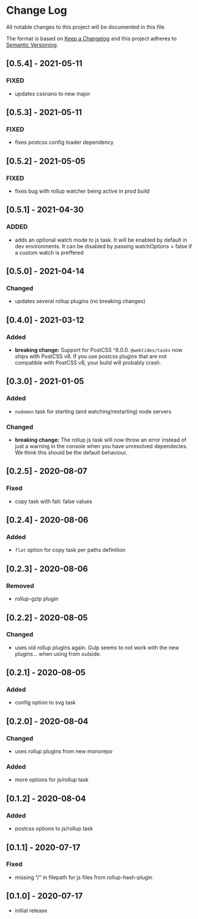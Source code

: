 # Change Log

All notable changes to this project will be documented in this file.

The format is based on [Keep a Changelog](http://keepachangelog.com/) and this project adheres to [Semantic Versioning](http://semver.org/).

<!--
   PRs should document their user-visible changes (if any) in the
   Unreleased section, uncommenting the header as necessary.
-->

<!-- ## Unreleased -->
<!-- ### Added -->
<!-- ### Changed -->
<!-- ### Removed -->
<!-- ### Fixed -->

## [0.5.4] - 2021-05-11

### FIXED

-   updates cssnano to new major

## [0.5.3] - 2021-05-11

### FIXED

-   fixes postcss config loader dependency

## [0.5.2] - 2021-05-05

### FIXED

-   fixes bug with rollup watcher being active in prod build

## [0.5.1] - 2021-04-30

### ADDED

-   adds an optional watch mode to js task. It will be enabled by default in dev environments. It can be disabled by passing watchOptions = false if a custom watch is preffered

## [0.5.0] - 2021-04-14

### Changed

-   updates several rollup plugins (no breaking changes)

## [0.4.0] - 2021-03-12

### Added

-   **breaking change:** Support for PostCSS ^8.0.0. `@webtides/tasks` now ships with PostCSS v8. If you use postcss plugins that are not compatible with PostCSS v8, your build will probably crash.

## [0.3.0] - 2021-01-05

### Added

-   `nodemon` task for starting (and watching/restarting) node servers

### Changed

-   **breaking change:** The rollup js task will now throw an error instead of just a warning in the console when you have unresolved dependecies. We think this should be the default behaviour.

## [0.2.5] - 2020-08-07

### Fixed

-   copy task with falt: false values

## [0.2.4] - 2020-08-06

### Added

-   `flat` option for copy task per paths definition

## [0.2.3] - 2020-08-06

### Removed

-   rollup-gzip plugin

## [0.2.2] - 2020-08-05

### Changed

-   uses old rollup plugins again. Gulp seems to not work with the new plugins… when using from outside.

## [0.2.1] - 2020-08-05

### Added

-   config option to svg task

## [0.2.0] - 2020-08-04

### Changed

-   uses rollup plugins from new monorepo

### Added

-   more options for js/rollup task

## [0.1.2] - 2020-08-04

### Added

-   postcss options to js/rollup task

## [0.1.1] - 2020-07-17

### Fixed

-   missing “/“ in filepath for js files from rollup-hash-plugin

## [0.1.0] - 2020-07-17

-   initial release
